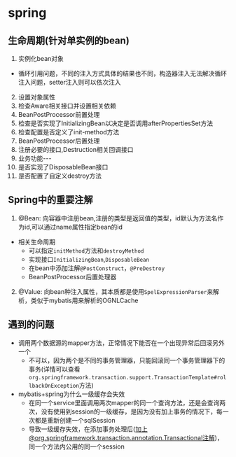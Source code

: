 # spring 
## 生命周期(针对单实例的bean)
1. 实例化bean对象
+ 循环引用问题，不同的注入方式具体的结果也不同，构造器注入无法解决循环注入问题，setter注入则可以依次注入
2. 设置对象属性
3. 检查Aware相关接口并设置相关依赖
4. BeanPostProcessor前置处理
5. 检查是否实现了InitializingBean以决定是否调用afterPropertiesSet方法
6. 检查配置是否定义了init-method方法
7. BeanPostProcessor后置处理
8. 注册必要的接口,Destruction相关回调接口 
9. 业务功能---
10. 是否实现了DisposableBean接口
11. 是否配置了自定义destroy方法


## Spring中的重要注解
1. @Bean: 向容器中注册bean,注册的类型是返回值的类型，id默认为方法名作为id,可以通过name属性指定bean的id
+ 相关生命周期
    - 可以指定`initMethod`方法和`destroyMethod`
    - 实现接口`InitializingBean`,`DisposableBean`
    - 在bean中添加注解`@PostConstruct`，`@PreDestroy`
    - BeanPostProcessor后置处理器
2. @Value: 向bean种注入属性，其本质都是使用`SpelExpressionParser`来解析，类似于mybatis用来解析的OGNLCache



## 遇到的问题
+ 调用两个数据源的mapper方法，正常情况下能否在一个出现异常后回滚另外一个
    - 不可以，因为两个是不同的事务管理器，只能回滚同一个事务管理器下的事务(详情可以查看`org.springframework.transaction.support.TransactionTemplate#rollbackOnException`方法)
+ mybatis+spring为什么一级缓存会失效
    - 在同一个service里面调用两次mapper的同一个查询方法，还是会查询两次，没有使用到session的一级缓存，是因为没有加上事务的情况下，每一次都是重新创建一个sqlSession
    - 导致一级缓存失效，在添加事务处理后(加上@org.springframework.transaction.annotation.Transactional注解)，同一个方法内公用的同一个session